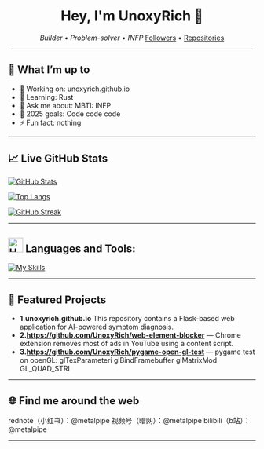 <!-- Profile README for github.com/UnoxyRich -->
<h1 align="center">Hey, I'm UnoxyRich 👋</h1>
<p align="center">
  <em>Builder • Problem-solver • INFP</em>
  <a href="https://github.com/UnoxyRich?tab=followers">Followers</a> •
  <a href="https://github.com/UnoxyRich?tab=repositories">Repositories</a>
</p>

---

## 🚀 What I’m up to
- 🔭 Working on: unoxyrich.github.io
- 🌱 Learning: Rust 
- 💬 Ask me about: MBTI: INFP 
- 🎯 2025 goals: Code code code
- ⚡ Fun fact: nothing

---

## 📈 Live GitHub Stats
<!-- Core stats card (real-time) -->
[![GitHub Stats](https://github-readme-stats.vercel.app/api?username=UnoxyRich&show_icons=true&rank_icon=github)](https://github.com/anuraghazra/github-readme-stats)
<!-- Top languages (compact layout) -->
[![Top Langs](https://github-readme-stats.vercel.app/api/top-langs/?username=UnoxyRich&layout=compact&hide_title=true)](https://github.com/anuraghazra/github-readme-stats)
<!-- Streak stats -->
[![GitHub Streak](https://streak-stats.demolab.com?user=UnoxyRich&hide_longest_streak=false)](https://github.com/DenverCoder1/github-readme-streak-stats)

---

## <img src="https://raw.githubusercontent.com/Tarikul-Islam-Anik/Animated-Fluent-Emojis/master/Emojis/Objects/Hammer%20and%20Wrench.png" alt="Hammer and Wrench" width="30" height="30" /> **Languages and Tools:**  
[![My Skills](https://skillicons.dev/icons?i=html,css,tailwind,js,react,vite,ts,next,expressjs,nodejs,mongodb,firebase,md,git,github,vscode,jest,styledcomponents,postman,stackoverflow&perline=13)](#)



---

## 🧩 Featured Projects
- **1.unoxyrich.github.io** This repository contains a Flask-based web application for AI-powered symptom diagnosis.
- **2.https://github.com/UnoxyRich/web-element-blocker** — Chrome extension removes most of ads in YouTube using a content script.
- **3.https://github.com/UnoxyRich/pygame-open-gl-test** — pygame test on openGL: glTexParameteri glBindFramebuffer glMatrixMod GL_QUAD_STRI

---

## 🌐 Find me around the web
 rednote（小红书）：@metalpipe
 视频号（暗网）：@metalpipe
 bilibili（b站）：@metalpipe

---

